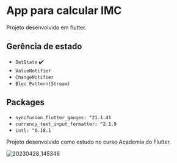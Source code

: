 # App para calcular IMC 

Projeto desenvolvido em flutter.

## Gerência de estado
- `SetState` ✔️
- `ValueNotifier`
- `ChangeNotifier`
- `Bloc Pattern(Stream)`

## Packages
- `syncfusion_flutter_gauges: ^21.1.41`
- `currency_text_input_formatter: ^2.1.9`
- `intl: ^0.18.1`



Projeto desenvolvido como estudo no curso Academia do Flutter.



![20230428_145346](https://user-images.githubusercontent.com/44006125/235223485-320b5007-354e-4e83-b1d9-cf98b8f52e8f.gif)
